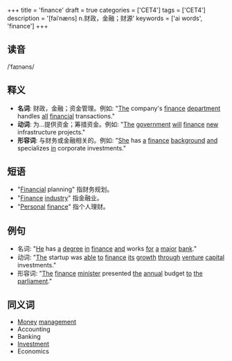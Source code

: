 +++
title = 'finance'
draft = true
categories = ['CET4']
tags = ['CET4']
description = '[faiˈnæns] n.财政，金融；财源'
keywords = ['ai words', 'finance']
+++

## 读音
/ˈfaɪnəns/

## 释义
- **名词**: 财政，金融；资金管理。例如: "[The](/post/the/) company's [finance](/post/finance/) [department](/post/department/) handles [all](/post/all/) [financial](/post/financial/) transactions."
- **动词**: 为...提供资金；筹措资金。例如: "[The](/post/the/) [government](/post/government/) [will](/post/will/) [finance](/post/finance/) [new](/post/new/) infrastructure projects."
- **形容词**: 与财务或金融相关的。例如: "[She](/post/she/) has [a](/post/a/) [finance](/post/finance/) [background](/post/background/) [and](/post/and/) specializes [in](/post/in/) corporate investments."

## 短语
- "[Financial](/post/financial/) planning" 指财务规划。
- "[Finance](/post/finance/) [industry](/post/industry/)" 指金融业。
- "[Personal](/post/personal/) [finance](/post/finance/)" 指个人理财。

## 例句
- 名词: "[He](/post/he/) has [a](/post/a/) [degree](/post/degree/) [in](/post/in/) [finance](/post/finance/) [and](/post/and/) works [for](/post/for/) [a](/post/a/) [major](/post/major/) [bank](/post/bank/)."
- 动词: "[The](/post/the/) startup was [able](/post/able/) [to](/post/to/) [finance](/post/finance/) [its](/post/its/) [growth](/post/growth/) [through](/post/through/) [venture](/post/venture/) [capital](/post/capital/) investments."
- 形容词: "[The](/post/the/) [finance](/post/finance/) [minister](/post/minister/) presented [the](/post/the/) [annual](/post/annual/) budget [to](/post/to/) [the](/post/the/) [parliament](/post/parliament/)."

## 同义词
- [Money](/post/money/) [management](/post/management/)
- Accounting
- Banking
- [Investment](/post/investment/)
- Economics
